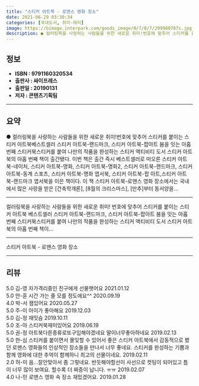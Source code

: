 ```yaml
---
title: "스티커 아트북 - 로맨스 영화 장소"
date: 2021-06-29 03:30:34
categories: [국내도서, 취미-레저]
image: https://bimage.interpark.com/goods_image/0/7/8/7/299980787s.jpg
description: ● 컬러링북을 사랑하는 사람들을 위한 새로운 취미!번호에 맞추어 스티커를 붙이는 스티커 아트북베스트셀러 스티커 아트북-랜드마크, 스티커 아트북-팝아트 붐을 잇는 아홉 번째 스티커북스티커를 붙여 나만의 작품을 완성하는 스티커 액티비티 도서 스티커 아트북의 아홉 번째 책이 출간됐다. 이번
---
```


## **정보**

- **ISBN : 9791160320534**
- **출판사 : 싸이프레스**
- **출판일 : 20190131**
- **저자 : 콘텐츠기획팀**

------



## **요약**

●  컬러링북을 사랑하는 사람들을 위한 새로운 취미!번호에 맞추어 스티커를 붙이는 스티커 아트북베스트셀러 스티커 아트북-랜드마크, 스티커 아트북-팝아트 붐을 잇는 아홉 번째 스티커북스티커를 붙여 나만의 작품을 완성하는 스티커 액티비티 도서 스티커 아트북의 아홉 번째 책이 출간됐다. 이번 책은 출간 즉시 베스트셀러로 떠오른 스티커 아트북-네이처, 스티커 아트북-명화, 스티커 아트북-명화2, 스티커 아트북-랜드마크, 스티커 아트북-동계 스포츠, 스티커 아트북-명화 엽서북, 스티커 아트북-팝 아트,스티커 아트북-랜드마크 엽서북을 이은 책이다. 이 책 스티커 아트북-로맨스 영화 장소에서는 국내에서 많은 사랑을 받은 [건축학개론], [8월의 크리스마스], [만추]부터 동서양을...

------

컬러링북을 사랑하는 사람들을 위한 새로운 취미!
번호에 맞추어 스티커를 붙이는 스티커 아트북
베스트셀러 스티커 아트북-랜드마크, 스티커 아트북-팝아트 붐을 잇는 아홉 번째 스티커북스티커를 붙여 나만의 작품을 완성하는 스티커 액티비티 도서 스티커 아트북의 아홉 번째 책이... 

------


스티커 아트북 - 로맨스 영화 장소 

------


## **리뷰** 

5.0 김-영 자가격리중인 친구에게 선물햇어요 2021.01.12 <br/>5.0 안-훈 시간 가는 줄 모를 정도에요^^ 2020.09.19 <br/>4.0 박-서 잼있어요 2020.05.27 <br/>5.0 주-이 아이가 좋아해요 2019.12.03 <br/>5.0 김-정 재밋슴 2019.10.11 <br/>5.0 조-아 스티커북재미있어요 2019.06.19 <br/>5.0 권-정 아트북다른종류로또구입해야겠네요
딸이너무좋아하네요 2019.02.13 <br/>5.0 한-심 스티커를 붙이면서 몰잊할 수 있어서 좋은 스티커 아트북에서 감동적으로 봤던 로맨스 영화들의 인상적인 장소들을 만나서 너무 좋네요. 스티커를 완성하는 기쁨과 함께 영화에 대한 추억이 함께하니 최고의 선물이네요. 2019.02.11 <br/>2.0 허-미 음...잘안맞아서 좀 그렇네요. 반듯해야할선이 사선으로 컷팅이 되어있고 틈이 너무 많이 보여요. 할수록 더 짜증이 납니다. ㅠㅠ 2019.02.07 <br/>4.0 나-민 로맨스 영화 속 장소 재밌겠어요. 2019.01.28 <br/>